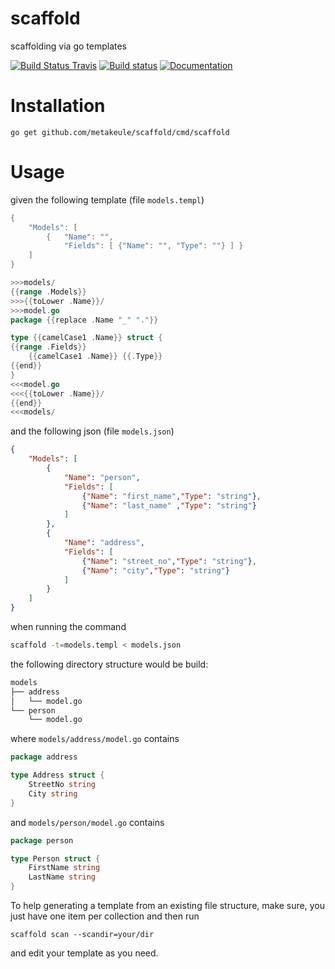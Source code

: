 # scaffold

scaffolding via go templates

[![Build Status Travis](https://secure.travis-ci.org/metakeule/scaffold.png)](http://travis-ci.org/metakeule/scaffold) [![Build status](https://ci.appveyor.com/api/projects/status/n00w2243bfv6h07p?svg=true)](https://ci.appveyor.com/project/metakeule/scaffold) [![Documentation](http://godoc.org/gopkg.in/metakeule/scaffold.v1?status.png)](http://godoc.org/metakeule/scaffold) 

Installation
============

`go get github.com/metakeule/scaffold/cmd/scaffold`

Usage
=====

given the following template (file `models.templ`)

```go
{
    "Models": [
        {   "Name": "",
            "Fields": [ {"Name": "", "Type": ""} ] }
    ]
}

>>>models/
{{range .Models}}
>>>{{toLower .Name}}/
>>>model.go
package {{replace .Name "_" "."}}

type {{camelCase1 .Name}} struct {
{{range .Fields}}
    {{camelCase1 .Name}} {{.Type}}
{{end}}
}
<<<model.go
<<<{{toLower .Name}}/
{{end}}
<<<models/
```
and the following json (file `models.json`)

```json
{
    "Models": [
        {
            "Name": "person",
            "Fields": [
                {"Name": "first_name","Type": "string"},
                {"Name": "last_name" ,"Type": "string"}
            ]
        },
        {
            "Name": "address",
            "Fields": [
                {"Name": "street_no","Type": "string"},
                {"Name": "city","Type": "string"}
            ]
        }
    ]
}
```

when running the command

```sh
scaffold -t=models.templ < models.json
```

the following directory structure would be build:

```sh
models
├── address
│   └── model.go
└── person
    └── model.go
```

where `models/address/model.go` contains

```go
package address

type Address struct {
    StreetNo string
    City string
}
```

and `models/person/model.go` contains

```go
package person

type Person struct {
    FirstName string
    LastName string
}
```

To help generating a template from an existing file structure, make sure, you just have one item per collection and then run 

`scaffold scan --scandir=your/dir`

and edit your template as you need.